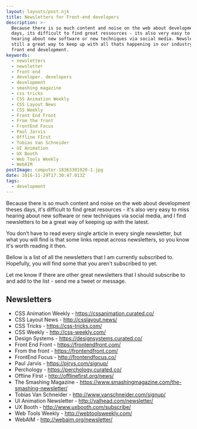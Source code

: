 ```yaml
---
layout: layouts/post.njk
title: Newsletters for Front-end developers
description: >-
  Because there is so much content and noise on the web about development theses
  days, its difficult to find great ressources - its also very easy to miss
  hearing about new software or new techniques via social media. Newsletters are
  still a great way to keep up with all thats happening in our industry and
  front end development.
keywords:
  - newsletters
  - newsletter
  - front-end
  - developer. developers
  - development
  - smashing magazine
  - css tricks
  - CSS Animation Weekly
  - CSS Layout News
  - CSS Weekly
  - Front End Front
  - From the front
  - FrontEnd Focus
  - Paul Jarvis
  - Offline FIrst
  - Tobias Van Schneider
  - UI Animation
  - UX Booth
  - Web Tools Weekly
  - WebAIM
postImage: computer-18363301920-1.jpg
date: 2016-11-29T17:30:47.013Z
tags:
  - development
---
```

Because there is so much content and noise on the web about development theses days, it's difficult to find great resources - it's also very easy to miss hearing about new software or new techniques via social media, and I find newsletters to be a great way of keeping up with the latest.

You don’t have to read every single article in every single newsletter, but what you will find is that some links repeat across newsletters, so you know it's worth reading it then.

Bellow is a list of all the newsletters that I am currently subscribed to. Hopefully, you will find some that you aren't subscribed to yet.

Let me know if there are other great newsletters that I should subscribe to and add to the list - send me a tweet or message.

Newsletters
------------------
- CSS Animation Weekly - https://cssanimation.curated.co/
- CSS Layout News - http://csslayout.news/
- CSS Tricks - https://css-tricks.com/
- CSS Weekly - http://css-weekly.com/
- Design Systems - https://designsystems.curated.co/
- Front End Front - https://frontendfront.com/
- From the front - https://frontendfront.com/
- FrontEnd Focus - http://frontendfocus.co/
- Paul Jarvis - https://pjrvs.com/signup/
- Perchology - https://perchology.curated.co/
- Offline FIrst - http://offlinefirst.org/news/
- The Smashing Magazine - https://www.smashingmagazine.com/the-smashing-newsletter/
- Tobias Van Schneider - http://www.vanschneider.com/signup/
- UI Animation Newsletter - http://valhead.com/newsletter/
- UX Booth - http://www.uxbooth.com/subscribe/
- Web Tools Weekly - http://webtoolsweekly.com/
- WebAIM - http://webaim.org/newsletter/
